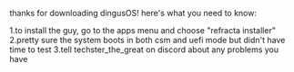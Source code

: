 thanks for downloading dingusOS! here's what you need to know:

1.to install the guy, go to the apps menu and choose "refracta installer"
2.pretty sure the system boots in both csm and uefi mode but didn't have time to test
3.tell techster_the_great on discord about any problems you have
